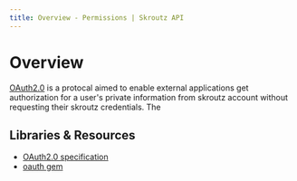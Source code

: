 ```yaml
---
title: Overview - Permissions | Skroutz API
---
```


# Overview

[OAuth2.0](http://oauth.net/2/) is a protocal aimed to enable external
applications get authorization for a user's private information from skroutz account 
without requesting their skroutz credentials.
The 

## Libraries & Resources

* [OAuth2.0 specification](http://tools.ietf.org/html/rfc6749)
* [oauth gem](https://github.com/intridea/oauth2)

